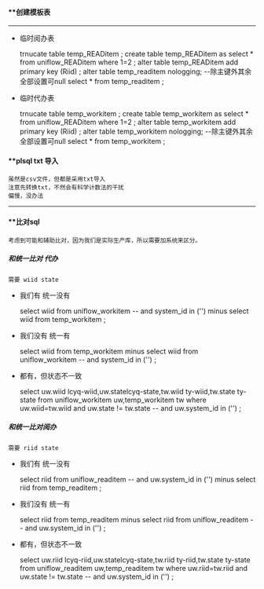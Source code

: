 #### **创建模板表

---

- 临时阅办表


    trnucate table temp_READitem ;
    create table temp_READitem as select * from uniflow_READitem where 1=2 ;
    alter table temp_READitem add primary key (Riid) ;
    alter table temp_readitem nologging;
    --除主键外其余全部设置可null
    select * from temp_readitem ;

- 临时代办表


    trnucate table temp_workitem ;
    create table temp_workitem as select * from uniflow_READitem where 1=2 ;
    alter table temp_workitem add primary key (Riid) ;
    alter table temp_workitem nologging;
    --除主键外其余全部设置可null
    select * from temp_workitem ;


#### **plsql txt 导入

    虽然是csv文件，但都是采用txt导入
    注意先转换txt，不然会有科学计数法的干扰
    偏慢，没办法

---
#### **比对sql

    考虑到可能和辅助比对，因为我们是实际生产库，所以需要加系统来区分。

#####  和统一比对 代办 

    需要 wiid state 
    
- 我们有 统一没有  


    select wiid from uniflow_workitem 
    	-- and system_id in ('')
    minus 
    select wiid from temp_workitem 
    ;
 
- 我们没有 统一有


    select wiid from temp_workitem 
    minus 
    select wiid from uniflow_workitem 
    	-- and system_id in ('')
    ;
    
- 都有，但状态不一致


    select uw.wiid lcyq-wiid,uw.statelcyq-state,tw.wiid ty-wiid,tw.state ty-state 
    	from uniflow_workitem uw,temp_workitem  tw 
    		where uw.wiid=tw.wiid and uw.state != tw.state 
    		-- and uw.system_id in ('')
    ;

##### 和统一比对阅办

    需要 riid state 

- 我们有 统一没有


    select riid from uniflow_readitem 
        -- and uw.system_id in ('')
    minus 
    select riid from temp_readitem 
    ;
 
- 我们没有 统一有


    select riid from temp_readitem 
    minus 
    select riid from uniflow_readitem 
        -- and uw.system_id in ('')
    ;

- 都有，但状态不一致


    select uw.riid lcyq-riid,uw.statelcyq-state,tw.riid ty-riid,tw.state ty-state 
    	from uniflow_readitem uw,temp_readitem  tw where uw.riid=tw.riid and uw.state != tw.state 
    		-- and uw.system_id in ('')
    ;
